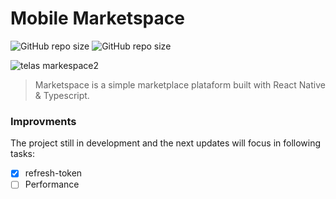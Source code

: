 # Mobile Marketspace
![GitHub repo size](https://img.shields.io/github/repo-size/BigLeoo/README-template?style=for-the-badge)
![GitHub repo size](https://img.shields.io/github/repo-size/BigLeoo/mobile-marketspace?style=for-the-badge)



![telas markespace2](https://github.com/BigLeoo/mobile-marketspace/assets/97001094/cdd29f14-adbf-44a0-a41b-499e713976f4)

> Marketspace is a simple marketplace plataform built with React Native & Typescript. 

### Improvments

The project still in development and the next updates will focus in following tasks:

- [x] refresh-token
- [ ] Performance
